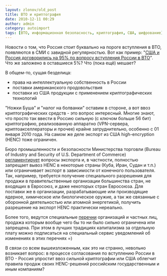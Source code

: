 ```yaml
---
layout: zlonov/old_post
title: ВТО и криптография
date: 2010-12-11 00:29
author: admin
category: autoimport
tags: [ВТО, информационная безопасность, криптография, США, шифрование]
---
```

Новости о том, что Россия стоит буквально на пороге вступления в ВТО, появляются в СМИ с завидной регулярностью. Вот как пример: "<a href="http://www.1rre.ru/news/doc/43126/" target="_self">США и Россия договорились на 95% по вопросу вступления России в ВТО</a>". Что же заложено в оставшиеся 5%? Что (пока ещё) мешает?

В общем-то, сущая безделица:
<ul>
	<li>права на интеллектуальную собственность в России</li>
	<li>поставки американского продовольствия</li>
	<li>поставки из США продукции с применением криптографических технологий</li>
</ul>
"Ножки Буша" и "налог на болванки" оставим в стороне, а вот ввоз криптографических средств - это вопрос интересный. Многие знают, что просто так ввести в Россию сильную (с ключом больше 56 бит) криптографию, реализованную аппаратно (VPN-сервера, криптоакселлераторы и прочее) крайне затруднительно, особенно с 01 января 2010 года. На самом же деле экспорт из США high-encryption (HENC) тоже ограничен.

Бюро промышленности и безопасности Министерства торговли (Bureau of Industry and Security of U.S. Department of Commerce) <a href="http://www.bis.doc.gov/encryption/enc_faqs.htm" target="_blank">регламентирует</a> вопросы экспорта и, в частности, полностью запрещает вывоз HENC в некоторые страны (Куба, Иран, Судан и т.п.) или ограничивает экспорт в зависимости от конечного пользователя. Так, например, требуется получение специального разрешения для продажи в правительственные организации большинства стран, не входящих в Евросоюз, и даже некоторых стран Евросоюза. Для поставки же в организации, разрабатывающие или производящие ядерное, химическое или биологическое оружие, а так же связанные с оборонной деятельностью или атомной энергетикой, получить разрешение на экспорт HENC практически нереально.

Более того, ведутся специальные <a href="http://www.bis.doc.gov/complianceandenforcement/liststocheck.htm" target="_blank">перечни</a> организаций и частных лиц, продажа которым вообще чего бы то ни было сильно ограничена или запрещена. При этом в лучших традициях капитализма за отдельную плату можно подписаться на специальный сервис уведомлений об изменениях в этих перечнях =)

В связи со всем вышеизложенным, как это ни странно, невольно возникает вопрос: в процессе согласования по вступлению России в ВТО - Россия упростит ввоз сильной криптографии или США облегчит правила продаж своих HENC-решений российским государственным и иным компаниям?
